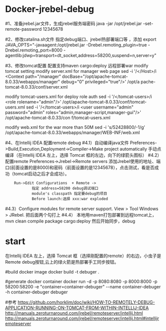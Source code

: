 # Docker-jrebel-debug

#1、准备jrebel.jar文件，生成jrebel服务端密码
java -jar /opt/jrebel.jar -set-remote-password 12345678
 
#2、修改catalina.sh文件
指定debug端口、jrebel热部署端口等 ，添加
export JAVA_OPTS="-javaagent:/opt/jrebel.jar -Drebel.remoting_plugin=true -Drebel.remoting_port=8000 -agentlib:jdwp=transport=dt_socket,address=58200,suspend=n,server=y"
 
#3、修改tomcat配置
配置支持maven cargo:deploy 远程部署war
modify tomcat setting
modify server.xml  for manager web page
sed -i '/<\/Host>/i <Context path=\"/manager\" docBase=\"/opt/apache-tomcat-8.0.33/webapps/manager\" debug=\"0\" privileged=\"true\"/>' /opt/a
pache-tomcat-8.0.33/conf/server.xml
 
modify tomcat-users.xml for deploy role auth
sed -i '/<\/tomcat-users>/i \<role rolename="admin"/>' /opt/apache-tomcat-8.0.33/conf/tomcat-users.xml
sed -i '/<\/tomcat-users>/i \<user username="admin" password="admin" roles="admin,manager-script,manager-gui"/>' /opt/apache-tomcat-8.0.33/con
f/tomcat-users.xml
 
modify web.xml for the war more than 50M
sed -i 's/52428800/-1/g' /opt/apache-tomcat-8.0.33/webapps/manager/WEB-INF/web.xml 
 
#4、在Intellij IDEA 配置remote debug
#4.1）自动编译java文件
Preferences->Build,Execution,Deployment->Compiler->Make project automatically
 手动点编译（在Intellij IDEA 左上，选择 Tomcat 框的左边，向下的绿箭头图标）
#4.2）配置remote
      Preferences->Jrebel->Remote servers
                添加Jrebel使用的地址、端口(前面设置的是8000)和密码（前面设置的是12345678），点击测试，看是否成功（tomcat启动之后才会成功）。    
 
        Run->Edit Configurations  + Remote ->
                指定 address=58200 debug调试端口
                module's classpath 指定要debug的项目
                Before launch:选择 xxx:war exploded
#4.3）Configure modules for remote server support.
        View > Tool Windows > JRebel. 
        把后面两个勾打上
#4.4） 本地用maven打包部署到远程tomcat上，
                mvn clean compile package cargo:deploy
       然后开始同步，debug

# start
在Intellij IDEA 左上，选择 Tomcat 框（选择刚配置的remote）的右边，小虫子是Remote debug按钮,云上的绿火箭是热部署手工同步按钮。

#build docker image
docker build -t debuger .

#generate docker container
docker run -d -p 8080:8080 -p 8000:8000 -p 58200:58200 -e "container=container-debuger" --name container-debuger -h container-debuger debuger

#参考
https://github.com/horklim/doc/wiki/HOW-TO-REMOTELY-DEBUG-APPLICATION-RUNNING-ON-TOMCAT-FROM-WITHIN-INTELLIJ-IDEA
http://manuals.zeroturnaround.com/jrebel/remoteserver/intellij.html
http://manuals.zeroturnaround.com/jrebel/remoteserver/intellij.html#intellijremoteserver

